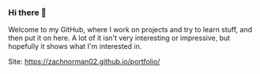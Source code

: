 ### Hi there 👋

Welcome to my GitHub, where I work on projects and try to learn stuff, and then put it on here. A lot of it isn't very interesting or impressive, but hopefully it shows what I'm interested in.

Site: https://zachnorman02.github.io/portfolio/
